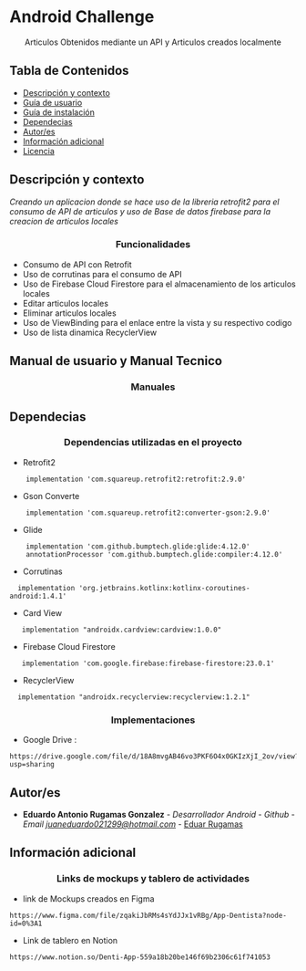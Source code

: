 # Android Challenge
<p align="center">Articulos Obtenidos mediante un API y Articulos creados localmente</p>

## Tabla de Contenidos
- [Descripción y contexto](#descripción-y-contexto)
- [Guía de usuario](#guía-de-usuario)
- [Guía de instalación](#guía-de-instalación)
- [Dependecias](#dependencias)
- [Autor/es](#autores)
- [Información adicional](#información-adicional)
- [Licencia](#licencia)

## Descripción y contexto

_Creando un aplicacion donde se hace uso de la libreria retrofit2 para el consumo de API de articulos y uso de Base de datos firebase para la creacion de articulos locales_
<h3 align="center">Funcionalidades</h3>

- Consumo de API con Retrofit
- Uso de corrutinas para el consumo de API
- Uso de Firebase Cloud Firestore para el almacenamiento de los articulos locales
- Editar articulos locales
- Eliminar articulos locales
- Uso de ViewBinding para el enlace entre la vista y su respectivo codigo
- Uso de lista dinamica RecyclerView


## Manual de usuario y Manual Tecnico
<h3 align="center" >Manuales</h3>

## Dependecias

<h3 align="center" >Dependencias utilizadas en el proyecto</h3>

- Retrofit2

```
    implementation 'com.squareup.retrofit2:retrofit:2.9.0'
```
- Gson Converte

```
    implementation 'com.squareup.retrofit2:converter-gson:2.9.0'
```
- Glide

```
    implementation 'com.github.bumptech.glide:glide:4.12.0'
    annotationProcessor 'com.github.bumptech.glide:compiler:4.12.0'
```
- Corrutinas 

```
  implementation 'org.jetbrains.kotlinx:kotlinx-coroutines-android:1.4.1'
```
- Card View

```
   implementation "androidx.cardview:cardview:1.0.0"
```
- Firebase Cloud Firestore

```
   implementation 'com.google.firebase:firebase-firestore:23.0.1'
```
- RecyclerView

```
  implementation "androidx.recyclerview:recyclerview:1.2.1"
```

<h3 align="center" >Implementaciones</h3>
   
   - Google Drive :
```
https://drive.google.com/file/d/18A8mvgAB46vo3PKF6O4x0GKIzXjI_2ov/view?usp=sharing
```
## Autor/es

* **Eduardo Antonio Rugamas Gonzalez** - *Desarrollador Android* - *Github* - *Email juaneduardo021299@hotmail.com* - [Eduar Rugamas](https://github.com/EduarRugamas)

## Información adicional

<h3 align="center" >Links de mockups y tablero de actividades </h3>

- link de Mockups creados en Figma
```
https://www.figma.com/file/zqakiJbRMs4sYdJJx1vRBg/App-Dentista?node-id=0%3A1
```
- Link de tablero en Notion
```
https://www.notion.so/Denti-App-559a18b20be146f69b2306c61f741053
```
